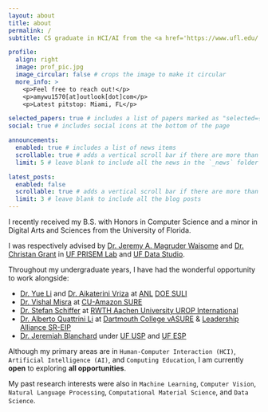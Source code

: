 ```yaml
---
layout: about
title: about
permalink: /
subtitle: CS graduate in HCI/AI from the <a href='https://www.ufl.edu/'>University of Florida</a>

profile:
  align: right
  image: prof_pic.jpg
  image_circular: false # crops the image to make it circular
  more_info: >
    <p>Feel free to reach out!</p>
    <p>amywu1570[at]outlook[dot]com</p>
    <p>Latest pitstop: Miami, FL</p>

selected_papers: true # includes a list of papers marked as "selected={true}"
social: true # includes social icons at the bottom of the page

announcements:
  enabled: true # includes a list of news items
  scrollable: true # adds a vertical scroll bar if there are more than 3 news items
  limit: 5 # leave blank to include all the news in the `_news` folder

latest_posts:
  enabled: false
  scrollable: true # adds a vertical scroll bar if there are more than 3 new posts items
  limit: 3 # leave blank to include all the blog posts
---
```


I recently received my B.S. with Honors in Computer Science and a minor in Digital Arts and Sciences from the University of Florida.

I was respectively advised by [Dr. Jeremy A. Magruder Waisome](https://www.jeremywaisome.com/) and [Dr. Christan Grant](https://ceg.me/) in [UF PRISEM Lab](https://faculty.eng.ufl.edu/prisem/) and [UF Data Studio](https://ufdatastudio.com/).

Throughout my undergraduate years, I have had the wonderful opportunity to work alongside:

- [Dr. Yue Li](https://uk.linkedin.com/in/yue-li-502727133) and [Dr. Aikaterini Vriza](https://www.linkedin.com/in/katerina-vriza) at [ANL](https://www.anl.gov/) [DOE SULI](https://science.osti.gov/wdts/suli)
- [Dr. Vishal Misra](https://www.linkedin.com/in/vishalmisra) at [CU-Amazon SURE](https://www.engineering.columbia.edu/about/news/igniting-future-engineers-summer-research-and-professional-development)
- [Dr. Stefan Schiffer](https://kbsg.rwth-aachen.de/~schiffer/) at [RWTH Aachen University UROP International](https://www.rwth-aachen.de/cms/root/studium/im-studium/angebote-fuer-studierende/urop/~wmy/urop-international/?lidx=1)
- [Dr. Alberto Quattrini Li](https://rlab.cs.dartmouth.edu/albertoq/) at [Dartmouth College vASURE](https://graduate.dartmouth.edu/diversity/research-and-education/asure) & [Leadership Alliance SR-EIP](https://theleadershipalliance.org/summer-research-early-identification-program)
- [Dr. Jeremiah Blanchard](https://www.linkedin.com/in/jeremiahblanchard) under [UF USP](https://cur.aa.ufl.edu/programs-university-scholars-program/) and [UF ESP](https://cur.aa.ufl.edu/emerging-scholars-program/)

Although my primary areas are in `Human-Computer Interaction (HCI)`, `Artificial Intelligence (AI)`, and `Computing Education`, I am currently **open** to exploring **all opportunities**.

My past research interests were also in `Machine Learning`, `Computer Vision`, `Natural Language Processing`, `Computational Material Science`, and `Data Science`.

<!-- Write your biography here. Tell the world about yourself. Link to your favorite [subreddit](http://reddit.com). You can put a picture in, too. The code is already in, just name your picture `prof_pic.jpg` and put it in the `img/` folder.

Put your address / P.O. box / other info right below your picture. You can also disable any of these elements by editing `profile` property of the YAML header of your `_pages/about.md`. Edit `_bibliography/papers.bib` and Jekyll will render your [publications page](/al-folio/publications/) automatically.

Link to your social media connections, too. This theme is set up to use [Font Awesome icons](https://fontawesome.com/) and [Academicons](https://jpswalsh.github.io/academicons/), like the ones below. Add your Facebook, Twitter, LinkedIn, Google Scholar, or just disable all of them. -->
